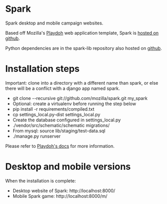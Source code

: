 Spark
=====

Spark desktop and mobile campaign websites.


Based off Mozilla's [Playdoh][github-playdoh] web application template,
Spark is [hosted on github][github-spark]. 

Python dependencies are in the spark-lib repository also hosted on [github][github-sparklib].


Installation steps
==================

Important: clone into a directory with a different name than spark,
or else there will be a conflict with a django app named spark.

* git clone --recursive git://github.com/mozilla/spark.git my_spark
* Optional: create a virtualenv before running the step below
* pip install -r requirements/compiled.txt
* cp settings_local.py-dist settings_local.py
* Create the database configured in settings_local.py
* ./vendor/src/schematic/schematic migrations/
* From mysql: source lib/staging/test-data.sql
* ./manage.py runserver

Please refer to [Playdoh's docs][github-playdoh] for more information.

[github-playdoh]: http://github.com/mozilla/playdoh
[github-spark]: http://github.com/mozilla/spark
[github-sparklib]: http://github.com/mozilla/spark-lib


Desktop and mobile versions
===========================

When the installation is complete:

* Desktop website of Spark: http://localhost:8000/
* Mobile Spark game: http://localhost:8000/m/